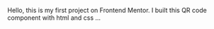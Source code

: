 Hello, this is my first project on Frontend Mentor.
I built this QR code component with html and css ...
